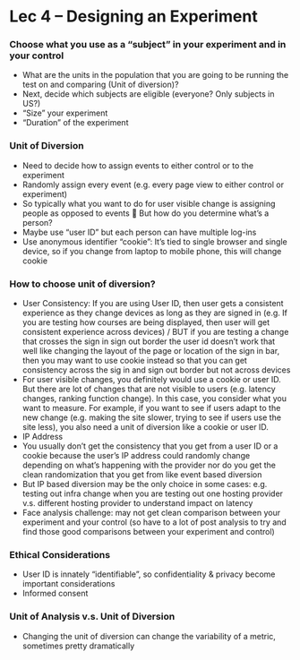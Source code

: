 # Lec 4 – Designing an Experiment 

### Choose what you use as a “subject” in your experiment and in your control
- What are the units in the population that you are going to be running the test on and comparing (Unit of diversion)?
- Next, decide which subjects are eligible (everyone? Only subjects in US?)
- “Size” your experiment
- “Duration” of the experiment

### Unit of Diversion
- Need to decide how to assign events to either control or to the experiment
- Randomly assign every event (e.g. every page view to either control or experiment)
- So typically what you want to do for user visible change is assigning people as opposed to events  But how do you determine what’s a person? 
- Maybe use “user ID” but each person can have multiple log-ins
- Use anonymous identifier “cookie”: It’s tied to single browser and single device, so if you change from laptop to mobile phone, this will change cookie

### How to choose unit of diversion?
- User Consistency: If you are using User ID, then user gets a consistent experience as they change devices as long as they are signed in (e.g. If you are testing how courses are being displayed, then user will get consistent experience across devices) / BUT if you are testing a change that crosses the sign in sign out border the user id doesn’t work that well like changing the layout of the page or location of the sign in bar, then you may want to use cookie instead so that you can get consistency across the sig in and sign out border but not across devices
- For user visible changes, you definitely would use a cookie or user ID. But there are lot of changes that are not visible to users (e.g. latency changes, ranking function change). In this case, you consider what you want to measure. For example, if you want to see if users adapt to the new change (e.g. making the site slower, trying to see if users use the site less), you also need a unit of diversion like a cookie or user ID.
- IP Address
- You usually don’t get the consistency that you get from a user ID or a cookie because the user’s IP address could randomly change depending on what’s happening with the provider nor do you get the clean randomization that you get from like event based diversion
- But IP based diversion may be the only choice in some cases: e.g. testing out infra change when you are testing out one hosting provider v.s. different hosting provider to understand impact on latency
- Face analysis challenge: may not get clean comparison between your experiment and your control (so have to a lot of post analysis to try and find those good comparisons between your experiment and control)

### Ethical Considerations
- User ID is innately “identifiable”, so confidentiality & privacy become important considerations
- Informed consent
 
### Unit of Analysis v.s. Unit of Diversion
- Changing the unit of diversion can change the variability of a metric, sometimes pretty dramatically
 

 























